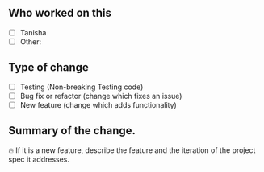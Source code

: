 ## Who worked on this
- [ ] Tanisha
- [ ] Other: 

## Type of change
- [ ] Testing (Non-breaking Testing code)
- [ ] Bug fix or refactor (change which fixes an issue)
- [ ] New feature (change which adds functionality)

## Summary of the change.
🔥 If it is a new feature, describe the feature and the iteration of the project
spec it addresses.
